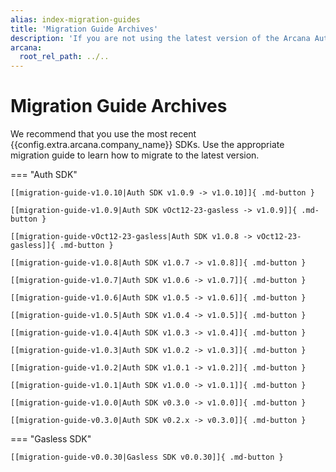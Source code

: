 ```yaml
---
alias: index-migration-guides
title: 'Migration Guide Archives'
description: 'If you are not using the latest version of the Arcana Auth SDK, we strongly recommend that you migrate to the latest release.'
arcana:
  root_rel_path: ../..
---
```


# Migration Guide Archives

We recommend that you use the most recent {{config.extra.arcana.company_name}} SDKs. Use the appropriate migration guide to learn how to migrate to the latest version.

=== "Auth SDK"

    [[migration-guide-v1.0.10|Auth SDK v1.0.9 -> v1.0.10]]{ .md-button }

    [[migration-guide-v1.0.9|Auth SDK vOct12-23-gasless -> v1.0.9]]{ .md-button }

    [[migration-guide-vOct12-23-gasless|Auth SDK v1.0.8 -> vOct12-23-gasless]]{ .md-button }

    [[migration-guide-v1.0.8|Auth SDK v1.0.7 -> v1.0.8]]{ .md-button }

    [[migration-guide-v1.0.7|Auth SDK v1.0.6 -> v1.0.7]]{ .md-button }

    [[migration-guide-v1.0.6|Auth SDK v1.0.5 -> v1.0.6]]{ .md-button }

    [[migration-guide-v1.0.5|Auth SDK v1.0.4 -> v1.0.5]]{ .md-button }

    [[migration-guide-v1.0.4|Auth SDK v1.0.3 -> v1.0.4]]{ .md-button }

    [[migration-guide-v1.0.3|Auth SDK v1.0.2 -> v1.0.3]]{ .md-button }

    [[migration-guide-v1.0.2|Auth SDK v1.0.1 -> v1.0.2]]{ .md-button }

    [[migration-guide-v1.0.1|Auth SDK v1.0.0 -> v1.0.1]]{ .md-button }

    [[migration-guide-v1.0.0|Auth SDK v0.3.0 -> v1.0.0]]{ .md-button }

    [[migration-guide-v0.3.0|Auth SDK v0.2.x -> v0.3.0]]{ .md-button }

=== "Gasless SDK"

    [[migration-guide-v0.0.30|Gasless SDK v0.0.30]]{ .md-button }